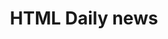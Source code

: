 ---
order: 8
view: Category
lang: pt-BR

title: HTML Daily news
description: Links de artigos e comentários relevantes da comunidade HTML nas redes sociais todos os dias
slug: html-daily
tags: [Março 2020]

meta:
  - property: og:image
    content: https://htmlmoderno.com.br/html-moderno-image-share.png
  - name: twitter:image
    content: https://htmlmoderno.com.br/html-moderno-image-share.png
---